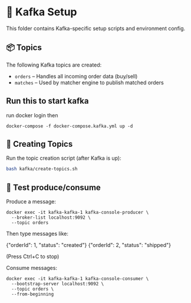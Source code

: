 # 🧩 Kafka Setup

This folder contains Kafka-specific setup scripts and environment config.

## 📦 Topics

The following Kafka topics are created:

- `orders` – Handles all incoming order data (buy/sell)
- `matches` – Used by matcher engine to publish matched orders

## Run this to start kafka

run
docker login
then

```
docker-compose -f docker-compose.kafka.yml up -d
```

## 🚀 Creating Topics

Run the topic creation script (after Kafka is up):

```bash
bash kafka/create-topics.sh
```

## 🧪 Test produce/consume

Produce a message:

```
docker exec -it kafka-kafka-1 kafka-console-producer \
  --broker-list localhost:9092 \
  --topic orders
```

Then type messages like:

{"orderId": 1, "status": "created"}
{"orderId": 2, "status": "shipped"}

(Press Ctrl+C to stop)

Consume messages:

```
docker exec -it kafka-kafka-1 kafka-console-consumer \
  --bootstrap-server localhost:9092 \
  --topic orders \
  --from-beginning
```
